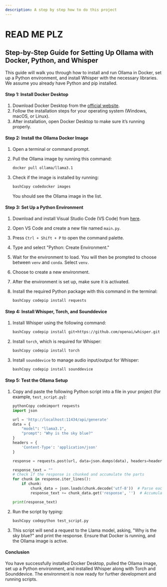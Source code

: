 ```yaml
---
description: A step by step how to do this project
---
```


# READ ME PLZ

## Step-by-Step Guide for Setting Up Ollama with Docker, Python, and Whisper

This guide will walk you through how to install and run Ollama in Docker, set up a Python environment, and install Whisper with the necessary libraries. We assume you already have Python and pip installed.

#### Step 1: Install Docker Desktop

1. Download Docker Desktop from the [official website](https://www.docker.com).
2. Follow the installation steps for your operating system (Windows, macOS, or Linux).
3. After installation, open Docker Desktop to make sure it’s running properly.

#### Step 2: Install the Ollama Docker Image

1. Open a terminal or command prompt.
2.  Pull the Ollama image by running this command:

    ```bash
    docker pull ollama/llama3.1
    ```
3.  Check if the image is installed by running:

    ```bash
    bashCopy codedocker images
    ```

    You should see the Ollama image in the list.

#### Step 3: Set Up a Python Environment

1. Download and install Visual Studio Code (VS Code) from [here](https://code.visualstudio.com/).
2. Open VS Code and create a new file named `main.py`.
3. Press `Ctrl + Shift + P` to open the command palette.
4. Type and select "Python: Create Environment."
5. Wait for the environment to load. You will then be prompted to choose between `venv` and `conda`. Select `venv`.
6. Choose to create a new environment.
7. After the environment is set up, make sure it is activated.
8.  Install the required Python package with this command in the terminal:

    ```bash
    bashCopy codepip install requests
    ```

#### Step 4: Install Whisper, Torch, and Sounddevice

1.  Install Whisper using the following command:

    ```bash
    bashCopy codepip install git+https://github.com/openai/whisper.git
    ```
2.  Install `torch`, which is required for Whisper:

    ```bash
    bashCopy codepip install torch
    ```
3.  Install `sounddevice` to manage audio input/output for Whisper:

    ```bash
    bashCopy codepip install sounddevice
    ```

#### Step 5: Test the Ollama Setup

1.  Copy and paste the following Python script into a file in your project (for example, `test_script.py`):

    ```python
    pythonCopy codeimport requests
    import json

    url = 'http://localhost:11434/api/generate'
    data = {
        "model": "llama3.1",
        "prompt": "Why is the sky blue?"
    }
    headers = {
        'Content-Type': 'application/json'
    }

    response = requests.post(url, data=json.dumps(data), headers=headers, stream=True)

    response_text = ""
    # Check if the response is chunked and accumulate the parts
    for chunk in response.iter_lines():
        if chunk:
            chunk_data = json.loads(chunk.decode('utf-8'))  # Parse each chunk of the response
            response_text += chunk_data.get('response', '')  # Accumulate the 'response' field

    print(response_text)
    ```
2.  Run the script by typing:

    ```bash
    bashCopy codepython test_script.py
    ```
3. This script will send a request to the Llama model, asking, "Why is the sky blue?" and print the response. Ensure that Docker is running, and the Ollama image is active.

#### Conclusion

You have successfully installed Docker Desktop, pulled the Ollama image, set up a Python environment, and installed Whisper along with Torch and Sounddevice. The environment is now ready for further development and running scripts.
